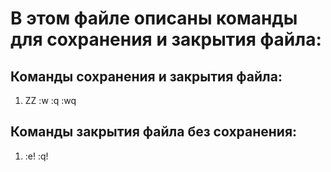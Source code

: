 # В этом файле описаны команды для сохранения и закрытия файла:
## Команды сохранения и закрытия файла:
1) ZZ :w :q :wq
## Команды закрытия файла без сохранения:
1) :e! :q!
